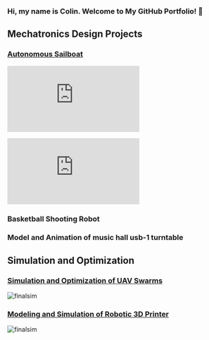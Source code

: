 ### Hi, my name is Colin. Welcome to My GitHub Portfolio! 👋

## Mechatronics Design Projects

### [Autonomous Sailboat](https://github.com/cacton77)

![Full Assembly](https://github.com/cacton77/Autonomous-Sailboat/blob/main/autonomous_sailboat_assembly.stl)

![Anemometer](https://github.com/cacton77/Autonomous-Sailboat/blob/main/anemometer.stl)

### Basketball Shooting Robot

### Model and Animation of music hall usb-1 turntable

## Simulation and Optimization

### [Simulation and Optimization of UAV Swarms](https://github.com/cacton77/Modeling-and-Optimization-of-UAV-Swarms)

![finalsim](https://github.com/cacton77/Modeling-and-Optimization-of-UAV-Swarms/blob/main/FinalSim.gif?raw=true)

### [Modeling and Simulation of Robotic 3D Printer](https://github.com/cacton77/Modeling-and-Simulation-of-Robotic-3D-Printer)

![finalsim](https://github.com/cacton77/Modeling-and-Simulation-of-Robotic-3D-Printer/blob/main/1ElFieldOn.gif?raw=true)

<!--
**cacton77/cacton77** is a ✨ _special_ ✨ repository because its `README.md` (this file) appears on your GitHub profile.

Here are some ideas to get you started:

- 🔭 I’m currently working on ...
- 🌱 I’m currently learning ...
- 👯 I’m looking to collaborate on ...
- 🤔 I’m looking for help with ...
- 💬 Ask me about ...
- 📫 How to reach me: ...
- 😄 Pronouns: ...
- ⚡ Fun fact: ...
-->
